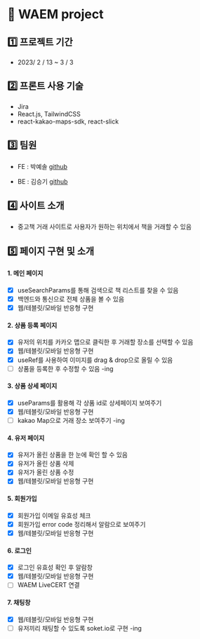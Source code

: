 # 📌 WAEM project

## 1️⃣ 프로젝트 기간

- 2023/ 2 / 13 ~ 3 / 3

## 2️⃣ 프론트 사용 기술

- Jira
- React.js, TailwindCSS
- react-kakao-maps-sdk, react-slick

## 3️⃣ 팀원

- FE : 박예솔 [github](https://github.com/yessssssssssol/WAEM-intern)

- BE : 김승기 [github](https://github.com/seuungkei/waem-daangn)

## 4️⃣ 사이트 소개

- 중고책 거래 사이트로 사용자가 원하는 위치에서 책을 거래할 수 있음

## 5️⃣ 페이지 구현 및 소개

#### 1. 메인 페이지

- [x] useSearchParams를 통해 검색으로 책 리스트를 찾을 수 있음
- [x] 백엔드와 통신으로 전체 상품을 볼 수 있음
- [x] 웹/테블릿/모바일 반응형 구현

#### 2. 상품 등록 페이지

- [x] 유저의 위치를 카카오 맵으로 클릭한 후 거래할 장소를 선택할 수 있음
- [x] 웹/테블릿/모바일 반응형 구현
- [x] useRef를 사용하여 이미지를 drag & drop으로 올릴 수 있음
- [ ] 상품을 등록한 후 수정할 수 있음 -ing

#### 3. 상품 상세 페이지

- [x] useParams를 활용해 각 상품 id로 상세페이지 보여주기
- [x] 웹/테블릿/모바일 반응형 구현
- [ ] kakao Map으로 거래 장소 보여주기 -ing

#### 4. 유저 페이지

- [x] 유저가 올린 상품을 한 눈에 확인 할 수 있음
- [x] 유저가 올린 상품 삭제
- [x] 유저가 올린 상품 수정
- [x] 웹/테블릿/모바일 반응형 구현

#### 5. 회원가입

- [x] 회원가입 이메일 유효성 체크
- [x] 회원가입 error code 정리해서 알람으로 보여주기
- [x] 웹/테블릿/모바일 반응형 구현

#### 6. 로그인

- [x] 로그인 유효성 확인 후 알람창
- [x] 웹/테블릿/모바일 반응형 구현
- [ ] WAEM LiveCERT 연결

#### 7. 채팅창

- [x] 웹/테블릿/모바일 반응형 구현
- [ ] 유저끼리 채팅할 수 있도록 soket.io로 구현 -ing
